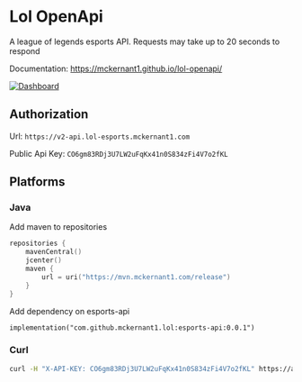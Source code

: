 # Lol OpenApi
A league of legends esports API.
Requests may take up to 20 seconds to respond

Documentation: https://mckernant1.github.io/lol-openapi/

[![Dashboard](https://img.shields.io/static/v1?label=AWS&message=Dashboard&color=green)](https://cloudwatch.amazonaws.com/dashboard.html?dashboard=Lol-Esports-Api-Operations&context=eyJSIjoidXMtZWFzdC0xIiwiRCI6ImN3LWRiLTY1MzUyODg3Mzk1MSIsIlUiOiJ1cy1lYXN0LTFfWWdlV3dsS0tGIiwiQyI6Ijc4OHJ1bGIzdDNvaTc3dTJjbGhoOTlzbGNpIiwiSSI6InVzLWVhc3QtMTphYThiMWIxZC05NGI4LTQ2MDktYTRlOS0xMzU4NDlmMmRmMmIiLCJNIjoiUHVibGljIn0%3D)


## Authorization

Url: `https://v2-api.lol-esports.mckernant1.com`

Public Api Key: `CO6gm83RDj3U7LW2uFqKx41n0S834zFi4V7o2fKL`

## Platforms

### Java
Add maven to repositories
```build.gradle.kts
repositories {
    mavenCentral()
    jcenter()
    maven {
        url = uri("https://mvn.mckernant1.com/release")
    }
}
```

Add dependency on esports-api
```
implementation("com.github.mckernant1.lol:esports-api:0.0.1")
```



### Curl

```bash
curl -H "X-API-KEY: CO6gm83RDj3U7LW2uFqKx41n0S834zFi4V7o2fKL" https://api.lol-esports.mckernant1.com/leagues
```

